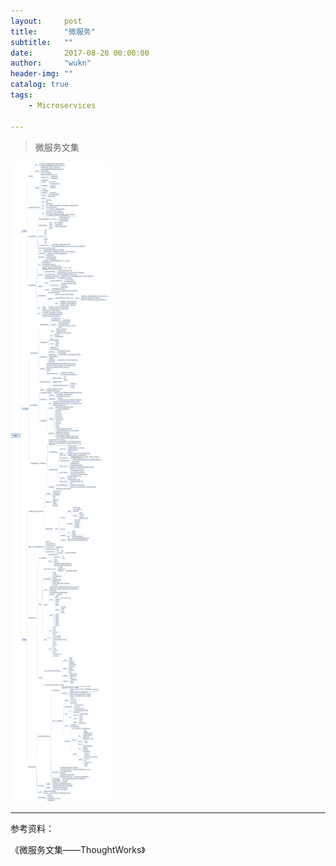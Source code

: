 ```yaml
---
layout:     post
title:      "微服务"
subtitle:   ""
date:       2017-08-20 00:00:00
author:     "wukn"
header-img: ""
catalog: true
tags:
    - Microservices

---
```


> 微服务文集


![](/img/post/microservices/microservices.png)

---

参考资料：

《微服务文集——ThoughtWorks》

